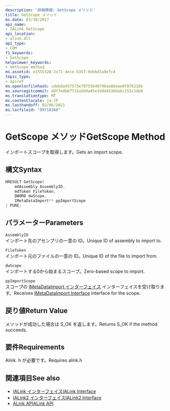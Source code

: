 ```yaml
---
description: '詳細情報: GetScope メソッド'
title: GetScope メソッド
ms.date: 03/30/2017
api_name:
- IALink.GetScope
api_location:
- alink.dll
api_type:
- COM
f1_keywords:
- GetScope
helpviewer_keywords:
- GetScope method
ms.assetid: e1555328-2c71-4ece-b357-9eb6d3a8efc4
topic_type:
- apiref
ms.openlocfilehash: cdebda457573e70755b49798ae86eae8f076216b
ms.sourcegitcommit: ddf7edb67715a5b9a45e3dd44536dabc153c1de0
ms.translationtype: MT
ms.contentlocale: ja-JP
ms.lasthandoff: 02/06/2021
ms.locfileid: "99718360"
---
```

# <a name="getscope-method"></a><span data-ttu-id="77172-103">GetScope メソッド</span><span class="sxs-lookup"><span data-stu-id="77172-103">GetScope Method</span></span>

<span data-ttu-id="77172-104">インポートスコープを取得します。</span><span class="sxs-lookup"><span data-stu-id="77172-104">Gets an import scope.</span></span>  
  
## <a name="syntax"></a><span data-ttu-id="77172-105">構文</span><span class="sxs-lookup"><span data-stu-id="77172-105">Syntax</span></span>  
  
```cpp  
HRESULT GetScope(  
    mdAssembly AssemblyID,  
    mdToken FileToken,  
    DWORD dwScope,  
    IMetaDataImport** ppImportScope  
) PURE;  
```  
  
## <a name="parameters"></a><span data-ttu-id="77172-106">パラメーター</span><span class="sxs-lookup"><span data-stu-id="77172-106">Parameters</span></span>  

 `AssemblyID`  
 <span data-ttu-id="77172-107">インポート先のアセンブリの一意の ID。</span><span class="sxs-lookup"><span data-stu-id="77172-107">Unique ID of assembly to import to.</span></span>  
  
 `FileToken`  
 <span data-ttu-id="77172-108">インポート元のファイルの一意の ID。</span><span class="sxs-lookup"><span data-stu-id="77172-108">Unique ID of the file to import from.</span></span>  
  
 `dwScope`  
 <span data-ttu-id="77172-109">インポートする0から始まるスコープ。</span><span class="sxs-lookup"><span data-stu-id="77172-109">Zero-based scope to import.</span></span>  
  
 `ppImportScope`  
 <span data-ttu-id="77172-110">スコープの [IMetaDataImport インターフェイス](../metadata/imetadataimport-interface.md) インターフェイスを受け取ります。</span><span class="sxs-lookup"><span data-stu-id="77172-110">Receives [IMetaDataImport Interface](../metadata/imetadataimport-interface.md) interface for the scope.</span></span>  
  
## <a name="return-value"></a><span data-ttu-id="77172-111">戻り値</span><span class="sxs-lookup"><span data-stu-id="77172-111">Return Value</span></span>  

 <span data-ttu-id="77172-112">メソッドが成功した場合は S_OK を返します。</span><span class="sxs-lookup"><span data-stu-id="77172-112">Returns S_OK if the method succeeds.</span></span>  
  
## <a name="requirements"></a><span data-ttu-id="77172-113">要件</span><span class="sxs-lookup"><span data-stu-id="77172-113">Requirements</span></span>  

 <span data-ttu-id="77172-114">Alink. h が必要です。</span><span class="sxs-lookup"><span data-stu-id="77172-114">Requires alink.h</span></span>  
  
## <a name="see-also"></a><span data-ttu-id="77172-115">関連項目</span><span class="sxs-lookup"><span data-stu-id="77172-115">See also</span></span>

- [<span data-ttu-id="77172-116">IALink インターフェイス</span><span class="sxs-lookup"><span data-stu-id="77172-116">IALink Interface</span></span>](ialink-interface.md)
- [<span data-ttu-id="77172-117">IALink2 インターフェイス</span><span class="sxs-lookup"><span data-stu-id="77172-117">IALink2 Interface</span></span>](ialink2-interface.md)
- [<span data-ttu-id="77172-118">ALink API</span><span class="sxs-lookup"><span data-stu-id="77172-118">ALink API</span></span>](index.md)
